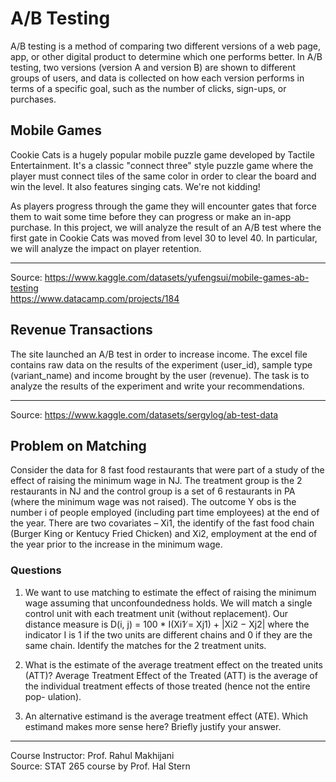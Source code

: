 # A/B Testing
A/B testing is a method of comparing two different versions of a web page, app, or other digital product to determine which one performs better. In A/B testing, two versions (version A and version B) are shown to different groups of users, and data is collected on how each version performs in terms of a specific goal, such as the number of clicks, sign-ups, or purchases.

## Mobile Games
Cookie Cats is a hugely popular mobile puzzle game developed by Tactile Entertainment. It's a classic "connect three" style puzzle game where the player must connect tiles of the same color in order to clear the board and win the level. It also features singing cats. We're not kidding!

As players progress through the game they will encounter gates that force them to wait some time before they can progress or make an in-app purchase. In this project, we will analyze the result of an A/B test where the first gate in Cookie Cats was moved from level 30 to level 40. In particular, we will analyze the impact on player retention.

----------------------------------------
Source: https://www.kaggle.com/datasets/yufengsui/mobile-games-ab-testing <br>
https://www.datacamp.com/projects/184

## Revenue Transactions
The site launched an A/B test in order to increase income. The excel file contains raw data on the results of the experiment (user_id), sample type (variant_name) and income brought by the user (revenue).
The task is to analyze the results of the experiment and write your recommendations.

----------------------------------------
Source: https://www.kaggle.com/datasets/sergylog/ab-test-data

## Problem on Matching
Consider the data for 8 fast food restaurants that were part of a study of the effect of raising the minimum wage in NJ. The treatment group is the 2 restaurants in NJ and the control group is a set of 6 restaurants in PA (where the minimum wage was not raised). The outcome Y obs is the number i of people employed (including part time employees) at the end of the year. There are two covariates – Xi1, the identify of the fast food chain (Burger King or Kentucy Fried Chicken) and Xi2, employment at the end of the year prior to the increase in the minimum wage.

### Questions
  1. We want to use matching to estimate the effect of raising the minimum wage assuming that unconfoundedness holds. We will match a single control unit with each treatment unit (without replacement). Our distance measure is D(i, j) = 100 * I(Xi1 ̸= Xj1) + |Xi2 − Xj2| where the indicator I is 1 if the two units are different chains and 0 if they are the same chain. Identify the matches for the 2 treatment units.
  
  2. What is the estimate of the average treatment effect on the treated units (ATT)? Average Treatment Effect of the Treated (ATT) is the average of the individual treatment effects of those treated (hence not the entire pop- ulation).
  
  3. An alternative estimand is the average treatment effect (ATE). Which estimand makes more sense here? Briefly justify your answer.

----------------------------------------
Course Instructor: Prof. Rahul Makhijani <br>
Source: STAT 265 course by Prof. Hal Stern
